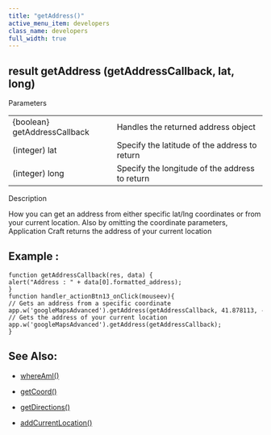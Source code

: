 ```yaml
---
title: "getAddress()"
active_menu_item: developers
class_name: developers
full_width: true
---
```



## result getAddress (getAddressCallback, lat, long)

Parameters

<table>
<tr>
<td width="202">
{boolean} getAddressCallback

</td>
<td width="14">
</td>
<td width="664">
Handles the returned address object

</td>
</tr>
<tr>
<td width="202">
(integer) lat

</td>
<td width="14">
</td>
<td width="664">
Specify the latitude of the address to return

</td>
</tr>
<tr>
<td width="202">
(integer) long

</td>
<td width="14">
</td>
<td width="664">
Specify the longitude of the address to return

</td>
</tr>
</table>

Description

How you can get an address from either specific lat/lng coordinates or from your current location. Also by omitting the coordinate parameters, Application Craft returns the address of your current location

## Example :

    function getAddressCallback(res, data) {
    alert("Address : " + data[0].formatted_address);
    }
    function handler_actionBtn13_onClick(mouseev){
    // Gets an address from a specific coordinate
    app.w('googleMapsAdvanced').getAddress(getAddressCallback, 41.878113, -87.629798);
    // Gets the address of your current location
    app.w('googleMapsAdvanced').getAddress(getAddressCallback);
    }
   

## See Also:

 - [whereAmI()](whereami)

 - [getCoord()](getcoord)

 - [getDirections()](getdirections)

 - [addCurrentLocation()](addcurrentlocation)

